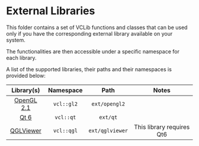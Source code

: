 # External Libraries

This folder contains a set of VCLib functions and classes that can be used only if you have the corresponding external library available on your system.

The functionalities are then accessible under a specific namespace for each library.

A list of the supported libraries, their paths and their namespaces is provided below:

| Library(s) | Namespace | Path | Notes |
|:----------:|:---------:|:----:|:-----:|
| [OpenGL 2.1](https://registry.khronos.org/OpenGL-Refpages/gl2.1/) | `vcl::gl2` | `ext/opengl2` | |
| [Qt 6](https://www.qt.io/) | `vcl::qt` | `ext/qt` | |
| [QGLViewer](http://libqglviewer.com/) | `vcl::qgl` | `ext/qglviewer` | This library requires Qt6 |

